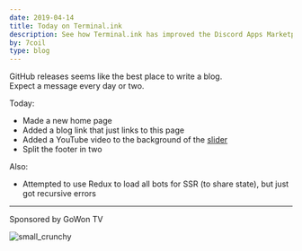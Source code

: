 ```yaml
---
date: 2019-04-14
title: Today on Terminal.ink
description: See how Terminal.ink has improved the Discord Apps Marketplace today, on the 14th April 2019.
by: 7coil
type: blog
---
```


GitHub releases seems like the best place to write a blog.  
Expect a message every day or two.

Today:
- Made a new home page
- Added a blog link that just links to this page
- Added a YouTube video to the background of the [slider](https://www.youtube.com/watch?v=DrCLBuf0Yec)
- Split the footer in two

Also:
- Attempted to use Redux to load all bots for SSR (to share state), but just got recursive errors

---
Sponsored by GoWon TV

![small_crunchy](https://user-images.githubusercontent.com/13886925/56099182-7ab81080-5f01-11e9-9aae-c7ff4c344534.png)

